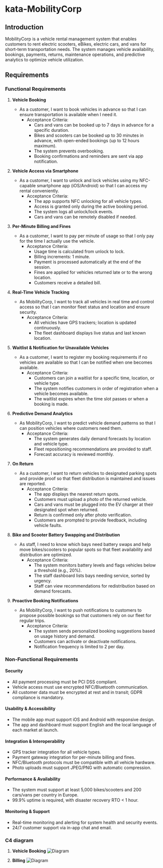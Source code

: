 
# kata-MobilityCorp

## Introduction
MobilityCorp is a vehicle rental management system that enables customers to rent electric scooters, eBikes, electric cars, and vans for short-term transportation needs. The system manages vehicle availability, bookings, payments, returns, maintenance operations, and predictive analytics to optimize vehicle utilization.

## Requirements

### Functional Requirements

1. **Vehicle Booking**
	- As a customer, I want to book vehicles in advance so that I can ensure transportation is available when I need it.
		- Acceptance Criteria:
			- Cars and vans can be booked up to 7 days in advance for a specific duration.
			- Bikes and scooters can be booked up to 30 minutes in advance, with open-ended bookings (up to 12 hours maximum).
			- The system prevents overbooking.
			- Booking confirmations and reminders are sent via app notification.

2. **Vehicle Access via Smartphone**
	- As a customer, I want to unlock and lock vehicles using my NFC-capable smartphone app (iOS/Android) so that I can access my rental conveniently.
		- Acceptance Criteria:
			- The app supports NFC unlocking for all vehicle types.
			- Access is granted only during the active booking period.
			- The system logs all unlock/lock events.
			- Cars and vans can be remotely disabled if needed.

3. **Per-Minute Billing and Fines**
	- As a customer, I want to pay per minute of usage so that I only pay for the time I actually use the vehicle.
		- Acceptance Criteria:
			- Usage time is calculated from unlock to lock.
			- Billing increments: 1 minute.
			- Payment is processed automatically at the end of the session.
			- Fines are applied for vehicles returned late or to the wrong location.
			- Customers receive a detailed bill.

4. **Real-Time Vehicle Tracking**
	- As MobilityCorp, I want to track all vehicles in real time and control access so that I can monitor fleet status and location and ensure security.
		- Acceptance Criteria:
			- All vehicles have GPS trackers; location is updated continuously.
			- The fleet dashboard displays live status and last known location.


5. **Waitlist & Notification for Unavailable Vehicles**
	- As a customer, I want to register my booking requirements if no vehicles are available so that I can be notified when one becomes available.
		- Acceptance Criteria:
			- Customers can join a waitlist for a specific time, location, or vehicle type.
			- The system notifies customers in order of registration when a vehicle becomes available.
			- The waitlist expires when the time slot passes or when a booking is made.

6. **Predictive Demand Analytics**
	- As MobilityCorp, I want to predict vehicle demand patterns so that I can position vehicles where customers need them.
		- Acceptance Criteria:
			- The system generates daily demand forecasts by location and vehicle type.
			- Fleet repositioning recommendations are provided to staff.
			- Forecast accuracy is reviewed monthly.

7. **On Return**
	- As a customer, I want to return vehicles to designated parking spots and provide proof so that fleet distribution is maintained and issues are reported.
		- Acceptance Criteria:
			- The app displays the nearest return spots.
			- Customers must upload a photo of the returned vehicle.
			- Cars and vans must be plugged into the EV charger at their designated spot when returned.
			- Return is confirmed only after photo verification.
			- Customers are prompted to provide feedback, including vehicle faults.

8. **Bike and Scooter Battery Swapping and Distribution**
	- As staff, I need to know which bays need battery swaps and help move bikes/scooters to popular spots so that fleet availability and distribution are optimized.
		- Acceptance Criteria:
			- The system monitors battery levels and flags vehicles below a threshold (e.g., 20%).
			- The staff dashboard lists bays needing service, sorted by urgency.
			- Staff can view recommendations for redistribution based on demand forecasts.

9. **Proactive Booking Notifications**
	- As MobilityCorp, I want to push notifications to customers to propose possible bookings so that customers rely on our fleet for regular trips.
		- Acceptance Criteria:
			- The system sends personalized booking suggestions based on usage history and demand.
			- Customers can activate or deactivate notifications.
			- Notification frequency is limited to 2 per day.

### Non-Functional Requirements

#### Security
- All payment processing must be PCI DSS compliant.
- Vehicle access must use encrypted NFC/Bluetooth communication.
- All customer data must be encrypted at rest and in transit; GDPR compliance is mandatory.

#### Usability & Accessibility
- The mobile app must support iOS and Android with responsive design.
- The app and dashboard must support English and the local language of each market at launch.

#### Integration & Interoperability
- GPS tracker integration for all vehicle types.
- Payment gateway integration for per-minute billing and fines.
- NFC/Bluetooth protocols must be compatible with all vehicle hardware.
- Photo uploads must support JPEG/PNG with automatic compression.

#### Performance & Availability
- The system must support at least 5,000 bikes/scooters and 200 cars/vans per country in Europe.
- 99.9% uptime is required, with disaster recovery RTO < 1 hour.

#### Monitoring & Support
- Real-time monitoring and alerting for system health and security events.
- 24/7 customer support via in-app chat and email.


### C4 diagram

1. **Vehicle Booking**
![Diagram](booking.png)

2. **Billing**
![Diagram](billing.png)